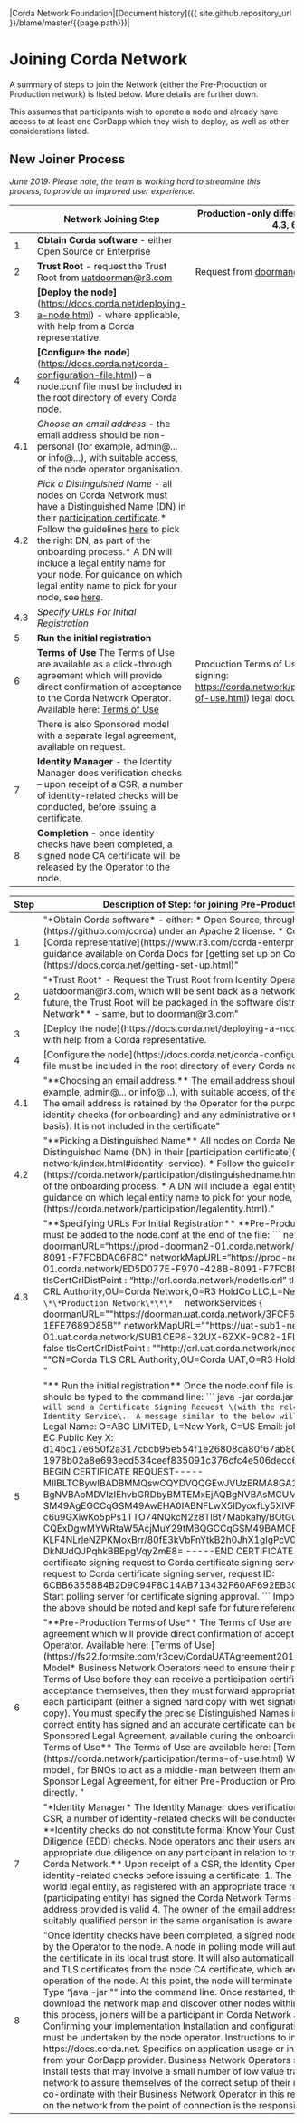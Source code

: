 |Corda Network Foundation|[Document history]({{ site.github.repository_url }}/blame/master/{{page.path}})|

Joining Corda Network
=====================

A summary of steps to join the Network (either the Pre-Production or Production network) is listed below. More details are further down.

This assumes that participants wish to operate a node and already have access to at least one CorDapp which they wish to deploy, as well as other considerations listed. 

New Joiner Process 
------------------

*June 2019: Please note, the team is working hard to streamline this process, to provide an improved user experience.*

| ﻿    | Network Joining Step                                                                                                                                                                                                                                                                                                                                                                                                                                                                                                                         | Production-only difference (for Steps 2, 4.3, 6)                                                                  |
|-----|----------------------------------------------------------------------------------------------------------------------------------------------------------------------------------------------------------------------------------------------------------------------------------------------------------------------------------------------------------------------------------------------------------------------------------------------------------------------------------------------------------------------------------------------|-------------------------------------------------------------------------------------------------------------------|
| 1   | **Obtain Corda software** - either Open Source or Enterprise                                                                                                                                                                                                                                                                                                                                                                                                                                                                                 |                                                                                                                   |
| 2   | **Trust Root** - request the Trust Root from uatdoorman@r3.com                                                                                                                                                                                                                                                                                                                                                                                                                                                                                  | Request from doorman@r3.com                                                                                       |
| 3   | **[Deploy the node]**(https://docs.corda.net/deploying-a-node.html) - where applicable, with help from a Corda representative.                                                                                                                                                                                                                                                                                                                                                                                                                   |                                                                                                                   |
| 4   | **[Configure the node]** (https://docs.corda.net/corda-configuration-file.html) – a node.conf file must be included in the root directory of every Corda node.                                                                                                                                                                                                                                                                                                                                                                                    |                                                                                                                   |
| 4.1 | *Choose an email address* - the email address should be non-personal (for example, admin@... or info@...), with suitable access, of the node operator organisation.                                                                                                                                                                                                                                                                                                                                                                         |                                                                                                                   |
| 4.2 | *Pick a Distinguished Name* - all nodes on Corda Network must have a Distinguished Name (DN) in their [participation certificate](https://docs.corda.net/corda-network/index.html#identity-service).* Follow the guidelines [here](https://corda.network/participation/distinguishedname.html) to pick the right DN, as part of the onboarding process.* A DN will include a legal entity name for your node. For guidance on which legal entity name to pick for your node, see [here](https://corda.network/participation/legalentity.html). |                                                                                                                   |
| 4.3 | *Specify URLs For Initial Registration*                                                                                                                                                                                                                                                                                                                                                                                                                                                                                                      | <different URLs required>                                                                                         |
| 5   | **Run the initial registration**                                                                                                                                                                                                                                                                                                                                                                                                                                                                                                            |                                                                                                                   |
| 6   | **Terms of Use** The Terms of Use are available as a click-through agreement which will provide direct confirmation of acceptance to the Corda Network Operator. Available here: [Terms of Use](https://fs22.formsite.com/r3cev/CordaUATAgreement2019/index.html)                                                                                                                                                                                                                                                                            | Production Terms of Use for direct signing: https://corda.network/participation/terms-of-use.html) legal document |
|     | There is also Sponsored model with a separate legal agreement, available on request.                                                                                                                                                                                                                                                                                                                                                                                                                                                         |                                                                                                                   |
| 7   | **Identity Manager** - the Identity Manager does verification checks – upon receipt of a CSR, a number of identity-related checks will be conducted, before issuing a certificate.                                                                                                                                                                                                                                                                                                                                                           |                                                                                                                   |
| 8   | **Completion** - once identity checks have been completed, a signed node CA certificate will be released by the Operator to the node.                                                                                                                                                                                                                                                                                                                                                                                                           |                                                                                                                   |

| Step | Description of Step: for joining Pre\-Production or Production                                                                                                                                                                                                                                                                                                                                                                                                                                                                                                                                                                                                                                                                                                                                                                                                                                                                                                                                                                                                                                                                                                                                                                                                                                                                                                                                                                                                                                                                                                                   |
|------|----------------------------------------------------------------------------------------------------------------------------------------------------------------------------------------------------------------------------------------------------------------------------------------------------------------------------------------------------------------------------------------------------------------------------------------------------------------------------------------------------------------------------------------------------------------------------------------------------------------------------------------------------------------------------------------------------------------------------------------------------------------------------------------------------------------------------------------------------------------------------------------------------------------------------------------------------------------------------------------------------------------------------------------------------------------------------------------------------------------------------------------------------------------------------------------------------------------------------------------------------------------------------------------------------------------------------------------------------------------------------------------------------------------------------------------------------------------------------------------------------------------------------------------------------------------------------------|
| 1    | "\*Obtain Corda software\* \- either:  \* Open Source, through \[github\]\(https://github\.com/corda\) under an Apache 2 license\. \* Corda Enterprise, available via a \[Corda representative\]\(https://www\.r3\.com/corda\-enterprise\-download/\)\.  There is further guidance available on Corda Docs for \[getting set up on Corda\]\(https://docs\.corda\.net/getting\-set\-up\.html\)"                                                                                                                                                                                                                                                                                                                                                                                                                                                                                                                                                                                                                                                                                                                                                                                                                                                                                                                                                                                                                                                                                                                                                                                   |
| 2    | "\*Trust Root\* \- Request the Trust Root from Identity Operator by mailing uatdoorman@r3\.com, which will be sent back as a network\-root\-truststore\.jks file\. In future, the Trust Root will be packaged in the software distribution\. \*\*Production Network\*\* \- same, but to doorman@r3\.com"                                                                                                                                                                                                                                                                                                                                                                                                                                                                                                                                                                                                                                                                                                                                                                                                                                                                                                                                                                                                                                                                                                                                                                                                                                                                         |
| 3    | \[Deploy the node\]\(https://docs\.corda\.net/deploying\-a\-node\.html\) \- where applicable, with help from a Corda representative\.                                                                                                                                                                                                                                                                                                                                                                                                                                                                                                                                                                                                                                                                                                                                                                                                                                                                                                                                                                                                                                                                                                                                                                                                                                                                                                                                                                                                                                            |
| 4    | \[Configure the node\]\(https://docs\.corda\.net/corda\-configuration\-file\.html\) – a node\.conf file must be included in the root directory of every Corda node\.                                                                                                                                                                                                                                                                                                                                                                                                                                                                                                                                                                                                                                                                                                                                                                                                                                                                                                                                                                                                                                                                                                                                                                                                                                                                                                                                                                                                             |
| 4\.1 | "\*\*Choosing an email address\.\*\*  The email address should be non\-personal \(for example, admin@\.\.\. or info@\.\.\.\), with suitable access, of the node operator organisation\.  The email address is retained by the Operator for the purposes of  contact in relation to identity checks \(for onboarding\) and any administrative or technical issues \(on an ongoing basis\)\. It is not included in the certificate"                                                                                                                                                                                                                                                                                                                                                                                                                                                                                                                                                                                                                                                                                                                                                                                                                                                                                                                                                                                                                                                                                                                                                |
| 4\.2 | "\*\*Picking a Distinguished Name\*\* All nodes on Corda Network must have a Distinguished Name \(DN\) in their \[participation certificate\]\(https://docs\.corda\.net/corda\-network/index\.html\#identity\-service\)\. \* Follow the guidelines \[here\]\(https://corda\.network/participation/distinguishedname\.html\) to pick the right DN, as part of the onboarding process\. \* A DN will include a legal entity name for your node\. For guidance on which legal entity name to pick for your node, see \[here\]\(https://corda\.network/participation/legalentity\.html\)\."                                                                                                                                                                                                                                                                                                                                                                                                                                                                                                                                                                                                                                                                                                                                                                                                                                                                                                                                                                                          |
| 4\.3 | "\*\*Specifying URLs For Initial Registration\*\*  \*\*Pre\-Production\*\* The settings below must be added to the node\.conf at the end of the file:  \``` networkServices \{ doormanURL=“https://prod\-doorman2\-01\.corda\.network/ED5D077E\-F970\-428B\-8091\-F7FCBDA06F8C” networkMapURL=“https://prod\-netmap2\-01\.corda\.network/ED5D077E\-F970\-428B\-8091\-F7FCBDA06F8C” \} devMode = false  tlsCertCrlDistPoint : “http://crl\.corda\.network/nodetls\.crl” tlsCertCrlIssuer : “CN=Corda TLS CRL Authority,OU=Corda Network,O=R3 HoldCo LLC,L=New York,C=US”  ```  URLs for \*\*Production Network\*\*\*   ``` networkServices \{     doormanURL=""https://doorman\.uat\.corda\.network/3FCF6CEB\-20BD\-4B4F\-9C72\-1EFE7689D85B""     networkMapURL=""https://uat\-sub1\-netmap\-01\.uat\.corda\.network/SUB1CEP8\-32UX\-6ZXK\-9C82\-1FLR6268D75Z""     \} devMode = false tlsCertCrlDistPoint : ""http://crl\.uat\.corda\.network/nodetls\.crl"" tlsCertCrlIssuer : ""CN=Corda TLS CRL Authority,OU=Corda UAT,O=R3 HoldCo LLC,L=New York,C=US"" ``` "                                                                                                                                                                                                                                                                                                                                                                                                                                                                                                               |
| 5    | "\*\* Run the initial registration\*\*   Once the node\.conf file is configured, the following should be typed to the command line:  \``` java \-jar corda\.jar \-\-initial\-registration ```   This will send a Certificate Signing Request \(with the relevant name and email\) to the Identity Service\.  A message similar to the below will be printed to the console:  ``` Legal Name: O=ABC LIMITED, L=New York, C=US Email: john\.smith@abc\.com  Public Key: EC Public Key             X: d14bc17e650f2a317cbcb95e554f1e26808ca80f67ab804bbc911ec16673abbd             Y: 1978b02a8e693ecd534ceef835091c376cfc4e506decc69b91a872fc13ad1aeb  \-\-\-\-\-BEGIN CERTIFICATE REQUEST\-\-\-\-\- MIIBLTCBywIBADBMMQswCQYDVQQGEwJVUzERMA8GA1UEBwwITmV3IFlvcmsxFjAU BgNVBAoMDVIzIEhvbGRDbyBMTEMxEjAQBgNVBAsMCUM4MTUyOTE2NzBZMBMGByqG SM49AgEGCCqGSM49AwEHA0IABNFLwX5lDyoxfLy5XlVPHiaAjKgPZ6uAS7yRHsFm c6u9GXiwKo5pPs1TTO74NQkcN2z8TlBt7Mabkahy/BOtGuugHTAbBgkqhkiG9w0B CQExDgwMYWRtaW5AcjMuY29tMBQGCCqGSM49BAMCBggqhkjOPQMBBwNHADBEAiBA KLF4NLrleNZPKMoxBrr/80fE3kVbFnYtkB2h0JhX1gIgPcV0X0xZQug\+njKCyKgf DkNUdQJPqhkBBEpgVqyZmE8= \-\-\-\-\-END CERTIFICATE REQUEST\-\-\-\-\- Submitting certificate signing request to Corda certificate signing server\. Successfully submitted request to Corda certificate signing server, request ID: 6CBB63558B4B2D9C94F8C14AB713432F60AF692EB30F2E12E628B089C517F3CF\. Start polling server for certificate signing approval\. ```  Important: the Request ID given in the above should be noted and kept safe for future reference\.  " |
| 6    | "\*\*Pre\-Production Terms of Use\*\* The Terms of Use are available as a click\-through agreement which will provide direct confirmation of acceptance to the Corda Network Operator\. Available here: \[Terms of Use\]\(https://fs22\.formsite\.com/r3cev/CordaUATAgreement2019/index\.html\)  \*Sponsored Model\* Business Network Operators need to ensure their participants have signed the Terms of Use before they can receive a participation certificate\. If BNOs prefer to organise acceptance themselves, then they must forward appropriate documentary evidence for each participant \(either a signed hard copy with wet signature or a scan of such hard copy\)\. You must specify the precise Distinguished Names in order to confirm that the correct entity has signed and an accurate certificate can be issued\. They must also sign a Sponsored Legal Agreement, available during the onboarding process\.  \*\*Production Terms of Use\*\*   The Terms of Use are available here: \[Terms of Use\]\(https://corda\.network/participation/terms\-of\-use\.html\)  We also offer a ‘Sponsored model’, for BNOs to act as a middle\-man between them and the Foundation\. For the Sponsor Legal Agreement, for either Pre\-Production or Production, get in touch with us directly\. "                                                                                                                                                                                                                                                                      |
| 7    | "\*Identity Manager\* The Identity Manager does verification checks – upon receipt of a CSR, a number of identity\-related checks will be conducted, before issuing a certificate\.   \*\*Identity checks do not constitute formal Know Your Customer \(KYC\) or Enhanced Due Diligence \(EDD\) checks\. Node operators  and their users are responsible for carrying out appropriate due diligence on any participant in relation to transactions  performed via Corda Network\.\*\*  Upon receipt of a CSR, the Identity Operator will conduct a number of identity\-related checks before issuing a certificate: 1\. The DN accurately reflects a real\-world legal entity, as registered with an appropriate trade register 2\. The node operator \(participating entity\) has signed the Corda Network Terms of Use 3\. The contact email address provided is valid 4\. The owner of the email address and an independent and suitably qualified person in the same organisation is aware of / approves the CSR"                                                                                                                                                                                                                                                                                                                                                                                                                                                                                                                                                            |
| 8    | "Once identity checks have been completed, a signed node CA certificate will be released by the Operator to the node\. A node in polling mode will automatically download and install the certificate in its local trust store\. It will also automatically generate additional identity and TLS certificates from the node CA certificate, which are required for subsequent operation of the node\. At this point, the node will terminate and will need to be restarted\. Type “java \-jar "" into the command line\. Once restarted, the node will then proceed to download the network map and discover other nodes within Corda Network\. By the end of this process, joiners will be a participant in Corda Network and Corda Network Foundation\. Confirming your implementation Installation and configuration of your Corda applications must be undertaken by the node operator\. Instructions to install CorDapps can be found on https://docs\.corda\.net\. Specifics on application usage or installation should be available from your CorDapp provider\. Business Network Operators should co\-ordinate any post\-install tests that may involve a small number of low value transactions on the business network to assure themselves of the correct setup of their node\. Node operators should co\-ordinate with their Business Network Operator in this regard\. All node\-initiated activity on the network from the point of connection is the responsibility of the node operator"                                                                        |

